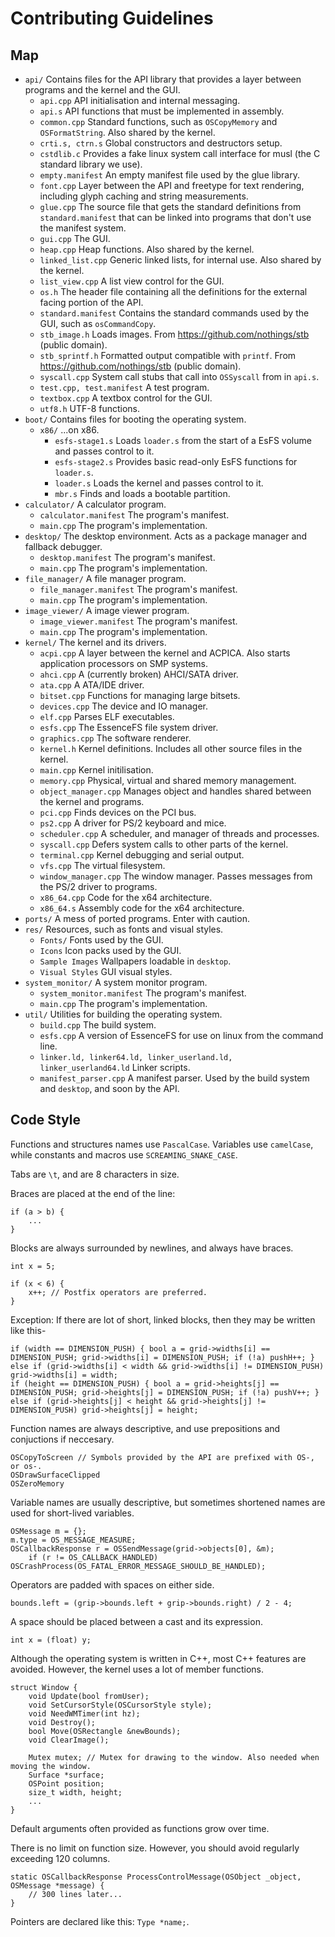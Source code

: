 # Contributing Guidelines

## Map

- `api/` Contains files for the API library that provides a layer between programs and the kernel and the GUI.
  - `api.cpp` API initialisation and internal messaging.
  - `api.s` API functions that must be implemented in assembly.
  - `common.cpp` Standard functions, such as `OSCopyMemory` and `OSFormatString`. Also shared by the kernel.
  - `crti.s, ctrn.s` Global constructors and destructors setup.
  - `cstdlib.c` Provides a fake linux system call interface for musl (the C standard library we use).
  - `empty.manifest` An empty manifest file used by the glue library.
  - `font.cpp` Layer between the API and freetype for text rendering, including glyph caching and string measurements.
  - `glue.cpp` The source file that gets the standard definitions from `standard.manifest` that can be linked into programs that don't use the manifest system.
  - `gui.cpp` The GUI.
  - `heap.cpp` Heap functions. Also shared by the kernel.
  - `linked_list.cpp` Generic linked lists, for internal use. Also shared by the kernel.
  - `list_view.cpp` A list view control for the GUI.
  - `os.h` The header file containing all the definitions for the external facing portion of the API.
  - `standard.manifest` Contains the standard commands used by the GUI, such as `osCommandCopy`.
  - `stb_image.h` Loads images. From https://github.com/nothings/stb (public domain).
  - `stb_sprintf.h` Formatted output compatible with `printf`. From https://github.com/nothings/stb (public domain).
  - `syscall.cpp` System call stubs that call into `OSSyscall` from in `api.s`.
  - `test.cpp, test.manifest` A test program.
  - `textbox.cpp` A textbox control for the GUI.
  - `utf8.h` UTF-8 functions.
- `boot/` Contains files for booting the operating system.
  - `x86/` ...on x86.
    - `esfs-stage1.s` Loads `loader.s` from the start of a EsFS volume and passes control to it.
    - `esfs-stage2.s` Provides basic read-only EsFS functions for `loader.s`.
    - `loader.s` Loads the kernel and passes control to it.
    - `mbr.s` Finds and loads a bootable partition.
- `calculator/` A calculator program.
  - `calculator.manifest` The program's manifest.
  - `main.cpp` The program's implementation.
- `desktop/` The desktop environment. Acts as a package manager and fallback debugger.
  - `desktop.manifest` The program's manifest.
  - `main.cpp` The program's implementation.
- `file_manager/` A file manager program.
  - `file_manager.manifest` The program's manifest.
  - `main.cpp` The program's implementation.
- `image_viewer/` A image viewer program.
  - `image_viewer.manifest` The program's manifest.
  - `main.cpp` The program's implementation.
- `kernel/` The kernel and its drivers.
  - `acpi.cpp` A layer between the kernel and ACPICA. Also starts application processors on SMP systems.
  - `ahci.cpp` A (currently broken) AHCI/SATA driver.
  - `ata.cpp` A ATA/IDE driver.
  - `bitset.cpp` Functions for managing large bitsets.
  - `devices.cpp` The device and IO manager.
  - `elf.cpp` Parses ELF executables.
  - `esfs.cpp` The EssenceFS file system driver.
  - `graphics.cpp` The software renderer.
  - `kernel.h` Kernel definitions. Includes all other source files in the kernel.
  - `main.cpp` Kernel initilisation.
  - `memory.cpp` Physical, virtual and shared memory management.
  - `object_manager.cpp` Manages object and handles shared between the kernel and programs.
  - `pci.cpp` Finds devices on the PCI bus.
  - `ps2.cpp` A driver for PS/2 keyboard and mice.
  - `scheduler.cpp` A scheduler, and manager of threads and processes.
  - `syscall.cpp` Defers system calls to other parts of the kernel.
  - `terminal.cpp` Kernel debugging and serial output. 
  - `vfs.cpp` The virtual filesystem.
  - `window_manager.cpp` The window manager. Passes messages from the PS/2 driver to programs.
  - `x86_64.cpp` Code for the x64 architecture.
  - `x86_64.s` Assembly code for the x64 architecture.
- `ports/` A mess of ported programs. Enter with caution.
- `res/` Resources, such as fonts and visual styles.
  - `Fonts/` Fonts used by the GUI.
  - `Icons` Icon packs used by the GUI.
  - `Sample Images` Wallpapers loadable in `desktop`.
  - `Visual Styles` GUI visual styles.
- `system_monitor/` A system monitor program.
  - `system_monitor.manifest` The program's manifest.
  - `main.cpp` The program's implementation.
- `util/` Utilities for building the operating system.
  - `build.cpp` The build system.
  - `esfs.cpp` A version of EssenceFS for use on linux from the command line.
  - `linker.ld, linker64.ld, linker_userland.ld, linker_userland64.ld` Linker scripts.
  - `manifest_parser.cpp` A manifest parser. Used by the build system and `desktop`, and soon by the API.

## Code Style

Functions and structures names use `PascalCase`.
Variables use `camelCase`, while constants and macros use `SCREAMING_SNAKE_CASE`.

Tabs are `\t`, and are 8 characters in size.

Braces are placed at the end of the line: 

    if (a > b) {
        ...
    }
    
Blocks are always surrounded by newlines, and always have braces.

    int x = 5;
    
    if (x < 6) {
        x++; // Postfix operators are preferred.
    }
    
Exception: If there are lot of short, linked blocks, then they may be written like this-

    if (width == DIMENSION_PUSH) { bool a = grid->widths[i] == DIMENSION_PUSH; grid->widths[i] = DIMENSION_PUSH; if (!a) pushH++; }
    else if (grid->widths[i] < width && grid->widths[i] != DIMENSION_PUSH) grid->widths[i] = width;
    if (height == DIMENSION_PUSH) { bool a = grid->heights[j] == DIMENSION_PUSH; grid->heights[j] = DIMENSION_PUSH; if (!a) pushV++; }
    else if (grid->heights[j] < height && grid->heights[j] != DIMENSION_PUSH) grid->heights[j] = height;

Function names are always descriptive, and use prepositions and conjuctions if neccesary. 

    OSCopyToScreen // Symbols provided by the API are prefixed with OS-, or os-.
    OSDrawSurfaceClipped
    OSZeroMemory
    
Variable names are usually descriptive, but sometimes shortened names are used for short-lived variables.

    OSMessage m = {};
    m.type = OS_MESSAGE_MEASURE;
    OSCallbackResponse r = OSSendMessage(grid->objects[0], &m);
		if (r != OS_CALLBACK_HANDLED) OSCrashProcess(OS_FATAL_ERROR_MESSAGE_SHOULD_BE_HANDLED);

Operators are padded with spaces on either side.

    bounds.left = (grip->bounds.left + grip->bounds.right) / 2 - 4;
    
A space should be placed between a cast and its expression.

    int x = (float) y;

Although the operating system is written in C++, most C++ features are avoided.
However, the kernel uses a lot of member functions.

    struct Window {
        void Update(bool fromUser);
        void SetCursorStyle(OSCursorStyle style);
        void NeedWMTimer(int hz);
        void Destroy();
        bool Move(OSRectangle &newBounds);
        void ClearImage();

        Mutex mutex; // Mutex for drawing to the window. Also needed when moving the window.
        Surface *surface;
        OSPoint position;
        size_t width, height;
        ...
    }
    
Default arguments often provided as functions grow over time.

There is no limit on function size. However, you should avoid regularly exceeding 120 columns.

    static OSCallbackResponse ProcessControlMessage(OSObject _object, OSMessage *message) {
        // 300 lines later...
    }

Pointers are declared like this: `Type *name;`.
